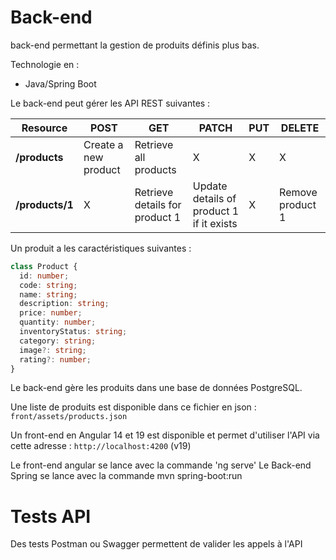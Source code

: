 # Back-end

back-end permettant la gestion de produits définis plus bas. 

Technologie en :

- Java/Spring Boot


Le back-end peut gérer les API REST suivantes : 

| Resource           | POST                  | GET                            | PATCH                                    | PUT | DELETE           |
| ------------------ | --------------------- | ------------------------------ | ---------------------------------------- | --- | ---------------- |
| **/products**      | Create a new product  | Retrieve all products          | X                                        | X   |     X            |
| **/products/1**    | X                     | Retrieve details for product 1 | Update details of product 1 if it exists | X   | Remove product 1 |

Un produit a les caractéristiques suivantes : 

``` typescript
class Product {
  id: number;
  code: string;
  name: string;
  description: string;
  price: number;
  quantity: number;
  inventoryStatus: string;
  category: string;
  image?: string;
  rating?: number;
}
```

Le back-end gère les produits dans une base de données PostgreSQL.

Une liste de produits est disponible dans ce fichier en json : `front/assets/products.json`

Un front-end en Angular 14 et 19 est disponible et permet d'utiliser l'API via cette adresse : `http://localhost:4200` (v19)


Le front-end angular se lance avec la commande 'ng serve'
Le Back-end Spring se lance avec la commande mvn spring-boot:run

# Tests API

Des tests Postman ou Swagger permettent de valider les appels à l'API